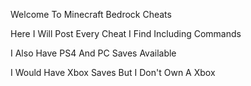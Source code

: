 Welcome To Minecraft Bedrock Cheats

Here I Will Post Every Cheat I Find Including Commands

I Also Have PS4 And PC Saves Available

I Would Have Xbox Saves But I Don't Own A Xbox
